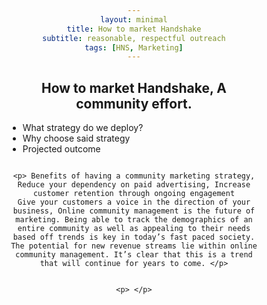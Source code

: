 ```yaml
---
layout: minimal
title: How to market Handshake
subtitle: reasonable, respectful outreach
tags: [HNS, Marketing]
---
```

<html>
<head>
<meta name="viewport" content="width=device-width, initial-scale=1">
<style>
  h2 {text-align: center;}
p {text-align: center;}
div {text-align: center;}
li {text-align: left;}
* {
  box-sizing: border-box;
}

/* Create two equal columns that floats next to each other */
.column {
  float: left;
  width: 50%;
  padding: 10px;
  height: 300px; /* Should be removed. Only for demonstration */
}

/* Clear floats after the columns */
.row:after {
  content: "";
  display: table;
  clear: both;
}
</style>
</head>
<body>

<h2>How to market Handshake, A community effort.</h2>
      <ul>
  <li>What strategy do we deploy? </li>
  <li>Why choose said strategy</li>
  <li>Projected outcome</li>
</ul>  

<div class="row">
  <div class="column">
    
    
    <p> Benefits of having a community marketing strategy, Reduce your dependency on paid advertising, Increase customer retention through ongoing engagement
    Give your customers a voice in the direction of your business, Online community management is the future of marketing. Being able to track the demographics of an entire community as well as appealing to their needs based off trends is key in today’s fast paced society. The potential for new revenue streams lie within online community management. It’s clear that this is a trend that will continue for years to come. </p>
  </div>
  <div class="column">
   
    <p> </p>
  </div>
</div>

</body>
</html>
